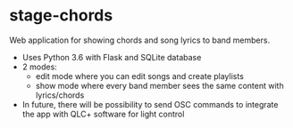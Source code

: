 # stage-chords
Web application for showing chords and song lyrics to band members.
* Uses Python 3.6 with Flask and SQLite database
* 2 modes:
	* edit mode where you can edit songs and create playlists
	* show mode where every band member sees the same content with lyrics/chords	
* In future, there will be possibility to send OSC commands to integrate the app with QLC+ software for light control

